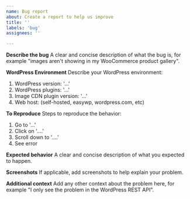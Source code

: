 ```yaml
---
name: Bug report
about: Create a report to help us improve
title: ''
labels: 'bug'
assignees: ''

---
```


**Describe the bug**
A clear and concise description of what the bug is, for example "images aren't showing in my WooCommerce product gallery".

**WordPress Environment**
Describe your WordPress environment:
1. WordPress version: '...'
2. WordPress plugins: '...'
3. Image CDN plugin version: '...'
4. Web host: (self-hosted, easywp, wordpress.com, etc)

**To Reproduce**
Steps to reproduce the behavior:
1. Go to '...'
2. Click on '....'
3. Scroll down to '....'
4. See error

**Expected behavior**
A clear and concise description of what you expected to happen.

**Screenshots**
If applicable, add screenshots to help explain your problem.

**Additional context**
Add any other context about the problem here, for example "I only see the problem in the WordPress REST API".
